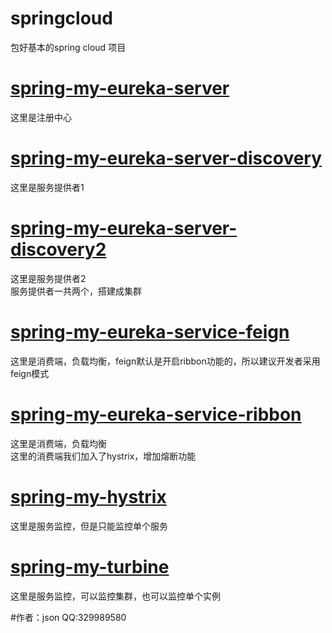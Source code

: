 # springcloud
包好基本的spring cloud 项目
# <a href="https://github.com/json-zhangbo/springcloud/tree/master/spring-my-cloud/spring-my-eureka-service">spring-my-eureka-server</a></br>
这里是注册中心</br>
# <a href="https://github.com/json-zhangbo/springcloud/tree/master/spring-my-cloud/spring-my-eureka-service-discovery">spring-my-eureka-server-discovery</a></br>
这里是服务提供者1</br>
#  <a href="https://github.com/json-zhangbo/springcloud/tree/master/spring-my-cloud/spring-my-eureka-service-discovery2">spring-my-eureka-server-discovery2</a></br>
这里是服务提供者2</br>
服务提供者一共两个，搭建成集群</br>
# <a href="https://github.com/json-zhangbo/springcloud/tree/master/spring-my-cloud/spring-my-eureka-service-feign">spring-my-eureka-service-feign</a></br>
这里是消费端，负载均衡，feign默认是开启ribbon功能的，所以建议开发者采用feign模式</br>
# <a href="https://github.com/json-zhangbo/springcloud/tree/master/spring-my-cloud/spring-my-eureka-service-ribbon">spring-my-eureka-service-ribbon</a></br>
这里是消费端，负载均衡</br>
这里的消费端我们加入了hystrix，增加熔断功能</br>
# <a href="https://github.com/json-zhangbo/springcloud/tree/master/spring-my-cloud/spring-my-hystrix">spring-my-hystrix</a></br>
这里是服务监控，但是只能监控单个服务</br>
# <a href="https://github.com/json-zhangbo/springcloud/tree/master/spring-my-cloud/spring-my-turbine">spring-my-turbine</a> </br>
这里是服务监控，可以监控集群，也可以监控单个实例</br>

#作者：json
QQ:329989580
